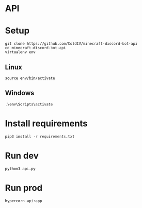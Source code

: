 # API

# Setup
    git clone https://github.com/ColdIV/minecraft-discord-bot-api
    cd minecraft-discord-bot-api
    virtualenv env
## Linux
    source env/bin/activate
## Windows
    .\env\Scripts\activate
# Install requirements    
    pip3 install -r requirements.txt
# Run dev
    python3 api.py
# Run prod
    hypercorn api:app